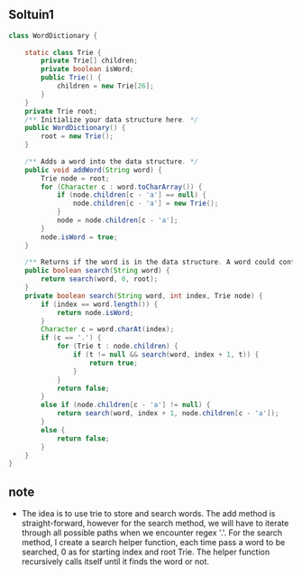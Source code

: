 ## Soltuin1 
``` java
class WordDictionary {
    
    static class Trie {
        private Trie[] children;
        private boolean isWord;
        public Trie() {
            children = new Trie[26];    
        }
    }
    private Trie root;
    /** Initialize your data structure here. */
    public WordDictionary() {
        root = new Trie();
    }
    
    /** Adds a word into the data structure. */
    public void addWord(String word) {
        Trie node = root;
        for (Character c : word.toCharArray()) {
            if (node.children[c - 'a'] == null) {
                node.children[c - 'a'] = new Trie();
            }
            node = node.children[c - 'a'];
        }
        node.isWord = true;
    }
    
    /** Returns if the word is in the data structure. A word could contain the dot character '.' to represent any one letter. */
    public boolean search(String word) {
        return search(word, 0, root);
    }
    private boolean search(String word, int index, Trie node) {
        if (index == word.length()) {
            return node.isWord;
        }
        Character c = word.charAt(index);
        if (c == '.') {
            for (Trie t : node.children) {
                if (t != null && search(word, index + 1, t)) {
                    return true;
                }
            }
            return false;
        }
        else if (node.children[c - 'a'] != null) {
            return search(word, index + 1, node.children[c - 'a']);
        }
        else {
            return false;
        }
    }
}
```

## note 
* The idea is to use trie to store and search words. The add method is straight-forward, however for the search method, we
will have to iterate through all possible paths when we encounter regex '.'. For the search method, I create a search helper 
function, each time pass a word to be searched, 0 as for starting index and root Trie. The helper function recursively calls
itself until it finds the word or not.
